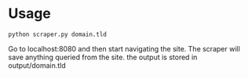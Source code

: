 # Usage

`python scraper.py domain.tld`

Go to localhost:8080 and then start navigating the site. The scraper will save anything queried from the site. the output is stored in output/domain.tld

